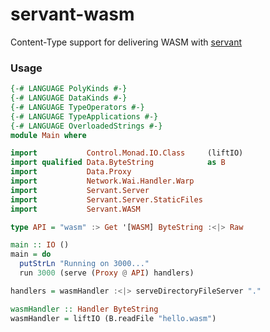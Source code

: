 # servant-wasm
Content-Type support for delivering WASM with [servant](https://github.com/haskell-servant/servant)

### Usage

```haskell
{-# LANGUAGE PolyKinds #-}
{-# LANGUAGE DataKinds #-}
{-# LANGUAGE TypeOperators #-}
{-# LANGUAGE TypeApplications #-}
{-# LANGUAGE OverloadedStrings #-}
module Main where

import           Control.Monad.IO.Class     (liftIO)
import qualified Data.ByteString            as B
import           Data.Proxy
import           Network.Wai.Handler.Warp
import           Servant.Server
import           Servant.Server.StaticFiles
import           Servant.WASM

type API = "wasm" :> Get '[WASM] ByteString :<|> Raw

main :: IO ()
main = do
  putStrLn "Running on 3000..."
  run 3000 (serve (Proxy @ API) handlers)

handlers = wasmHandler :<|> serveDirectoryFileServer "."

wasmHandler :: Handler ByteString
wasmHandler = liftIO (B.readFile "hello.wasm")
```
